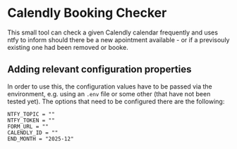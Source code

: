 # Calendly Booking Checker
This small tool can check a given Calendly calendar frequently and uses ntfy to inform should there be a new apointment available - or if a previsouly existing one had been removed or booke.

## Adding relevant configuration properties
In order to use this, the configuration values have to be passed via the environment, e.g. using an `.env` file or some other (that have not been tested yet).
The options that need to be configured there are the following:

```
NTFY_TOPIC = ""
NTFY_TOKEN = ""
FORM_URL = ""
CALENDLY_ID = ""
END_MONTH = "2025-12"
```
